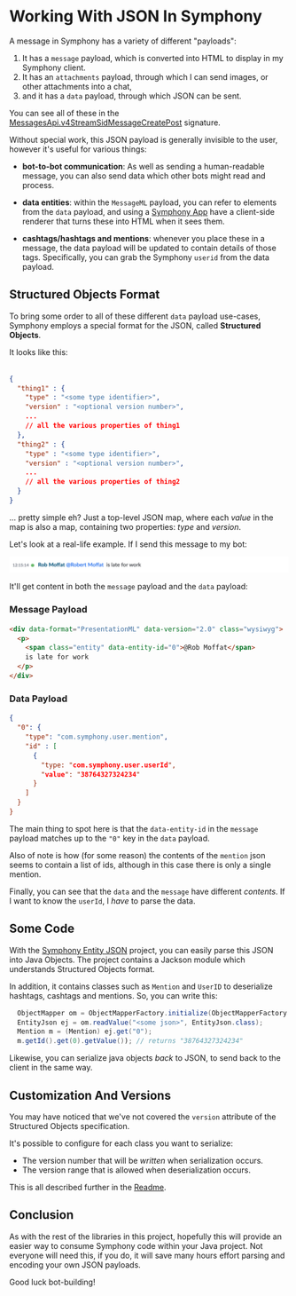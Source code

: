 
# Working With JSON In Symphony

A message in Symphony has a variety of different "payloads":

1. It has a `message` payload, which is converted into HTML to display in my Symphony client.
2. It has an `attachments` payload, through which I can send images, or other attachments into a chat, 
3. and it has a `data` payload, through which JSON can be sent.  
 
You can see all of these in the [MessagesApi.v4StreamSidMessageCreatePost]() signature.

Without special work, this JSON payload is generally invisible to the user, however it's useful for various things:

- **bot-to-bot communication**: As well as sending a human-readable message, you can also send data which other bots might read and process.

- **data entities**: within the `MessageML` payload, you can refer to elements from the `data` payload, and using a [Symphony App]() have a client-side renderer that turns these into HTML when it sees them.

- **cashtags/hashtags and mentions**: whenever you place these in a message, the data payload will be updated to contain details of those tags.  Specifically, you can grab the Symphony `userid` from the data payload.

## Structured Objects Format

To bring some order to all of these different `data` payload use-cases, Symphony employs a special format for the JSON, called **Structured Objects**.

It looks like this:

```json

{
  "thing1" : {
    "type" : "<some type identifier>",
    "version" : "<optional version number>",
    ... 
    // all the various properties of thing1
  },
  "thing2" : {
    "type" : "<some type identifier>",
    "version" : "<optional version number>",
    ... 
    // all the various properties of thing2
  }
} 
```

... pretty simple eh?  Just a top-level JSON map, where each _value_ in the map is also a map, containing two properties: _type_ and _version_.  

Let's look at a real-life example.  If I send this message to my bot:

![First Message](json/message.png)

It'll get content in both the `message` payload and the `data` payload:

### Message Payload

```html
<div data-format="PresentationML" data-version="2.0" class="wysiwyg">
  <p>
    <span class="entity" data-entity-id="0">@Rob Moffat</span>
    is late for work
  </p>
</div>
```

### Data Payload

```json
{
  "0": {
    "type": "com.symphony.user.mention",
    "id" : [
      {
        "type: "com.symphony.user.userId",
        "value": "38764327324234"
      }
    ]
  }
}
```

The main thing to spot here is that the `data-entity-id` in the `message` payload matches up to the `"0"` key in the `data` payload.  

Also of note is how (for some reason) the contents of the `mention` json seems to contain a list of ids, although in this case there is only a single mention.

Finally, you can see that the `data` and the `message` have different _contents_.  If I want to know the `userId`, I _have_ to parse the data.

## Some Code

With the [Symphony Entity JSON](../entity-json/README.md) project, you can easily parse this JSON into Java Objects.   The project contains a Jackson module which understands Structured Objects format.

In addition, it contains classes such as `Mention` and `UserID` to deserialize hashtags, cashtags and mentions.  So, you can write this:

```java
  ObjectMapper om = ObjectMapperFactory.initialize(ObjectMapperFactory.basicSymphonyVersionSpace());
  EntityJson ej = om.readValue("<some json>", EntityJson.class);
  Mention m = (Mention) ej.get("0");
  m.getId().get(0).getValue());	// returns "38764327324234"
```

Likewise, you can serialize java objects _back_ to JSON, to send back to the client in the same way.  

## Customization And Versions

You may have noticed that we've not covered the `version` attribute of the Structured Objects specification.  

It's possible to configure for each class you want to serialize:

 - The version number that will be _written_ when serialization occurs.
 - The version range that is allowed when deserialization occurs.
 
This is all described further in the [Readme](../entity-json/README.md).

## Conclusion

As with the rest of the libraries in this project, hopefully this will provide an easier way to consume Symphony code within your Java project.  Not everyone will need this, if you do, it will save many hours effort parsing and encoding your own JSON payloads.

Good luck bot-building!